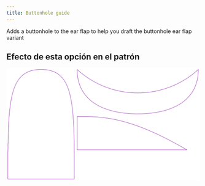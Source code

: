 ```yaml
---
title: Buttonhole guide
---
```


Adds a buttonhole to the ear flap to help you draft the buttonhole ear flap variant

## Efecto de esta opción en el patrón

![Esta imagen muestra el efecto de esta opción superponiendo varias variantes que tienen un valor diferente para esta opción](holmes_buttonhole_sample.svg "Efecto de esta opción en el patrón")
